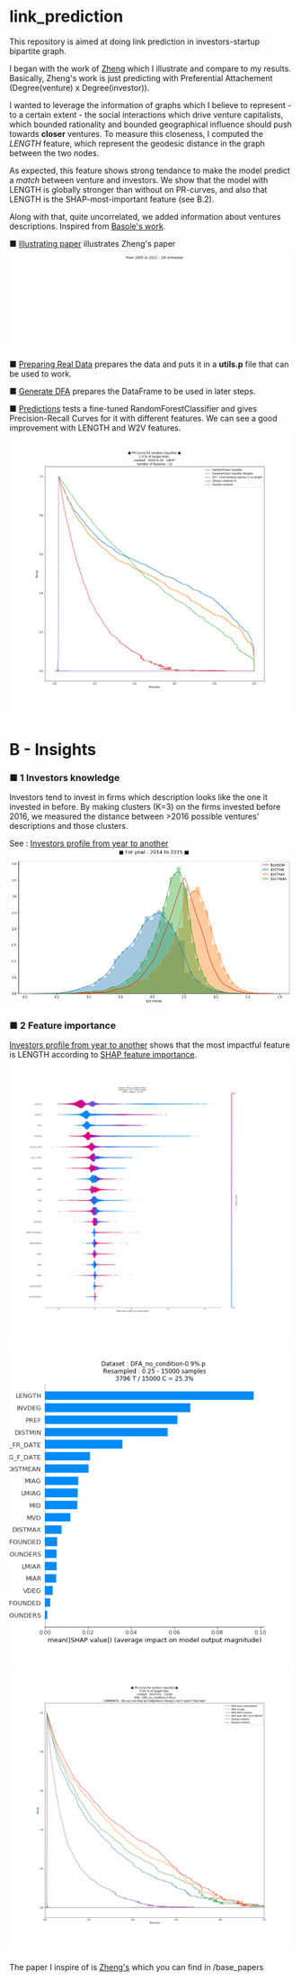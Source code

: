 # link_prediction

This repository is aimed at doing link prediction in investors-startup bipartite graph.

I began with the work of [Zheng](https://github.com/malaville/link_prediction/blob/master/base_papers/zheng.pdg) which I illustrate and compare to my results. Basically, Zheng's work is just predicting with Preferential Attachement (Degree(venture) x Degree(investor)).

I wanted to leverage the information of graphs which I believe to represent - to a certain extent - the social interactions which drive venture capitalists, which bounded rationality and bounded geographical influence should push towards **closer** ventures. To measure this closeness, I computed the *LENGTH* feature, which represent the geodesic distance in the graph between the two nodes.

As expected, this feature shows strong tendance to make the model predict a *match* between venture and investors. We show that the model with LENGTH is globally stronger than without on PR-curves, and also that LENGTH is the SHAP-most-important feature (see B.2).

Along with that, quite uncorrelated, we added information about ventures descriptions. Inspired from [Basole's work](https://doi.org/10.1109/TEM.2018.2855435).

■ [Illustrating paper](https://github.com/malaville/link_prediction/blob/master/illustrating_paper.ipynb) illustrates Zheng's paper
![Illustrating one small graph that is growing](https://github.com/malaville/link_prediction/blob/master/content/gifexample_data.gif)


■ [Preparing Real Data](https://github.com/malaville/link_prediction/blob/master/preparing_real_data.ipynb) prepares the data and puts it in a **utils.p** file that can be used to work.

■ [Generate DFA](https://github.com/malaville/link_prediction/blob/master/generate-DFA.ipynb) prepares the DataFrame to be used in later steps.

■ [Predictions](https://github.com/malaville/link_prediction/blob/master/test-different-models.ipynb) tests a fine-tuned RandomForestClassifier and gives Precision-Recall Curves for it with different features. We can see a good improvement with LENGTH and W2V features.
![Results are better than Zheng's](https://github.com/malaville/link_prediction/blob/master/content/2019-4-18-14h47-1.9pc-featuresnb-12.png)

# B - Insights

### ■ 1 Investors knowledge

Investors tend to invest in firms which description looks like the one it invested in before. By making clusters (K=3) on the firms invested before 2016, we measured the distance between >2016 possible ventures' descriptions and those clusters.

See : [Investors profile from year to another](https://github.com/malaville/link_prediction/blob/master/generate-investor-investing-profile.ipynb)
![Investor profiles](https://github.com/malaville/link_prediction/blob/master/content/K5_Investor_profiles.png)

### ■ 2 Feature importance

[Investors profile from year to another](https://github.com/malaville/link_prediction/blob/master/test-feature-importance.ipynb) shows that the most impactful feature is LENGTH according to [SHAP feature importance](https://github.com/slundberg/shap).
![Most Impactful Features](https://github.com/malaville/link_prediction/blob/master/content/SHAP_values.png)
![Most Impactful Features 2](https://github.com/malaville/link_prediction/blob/master/content/SHAP_values2.png)
![The PR-curve comparison)](https://github.com/malaville/link_prediction/blob/master/content/2019-6-4-11h48-0.9pc-[DFA_no_condition-0.9%.p].png)

The paper I inspire of is [Zheng's](https://github.com/malaville/link_prediction/blob/master/base_papers/zheng.pdg) which you can find in /base_papers


